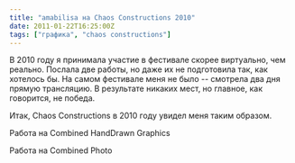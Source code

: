```yaml
---
title: "amabilisa на Chaos Constructions 2010"
date: 2011-01-22T16:25:00Z
tags: ["графика", "chaos constructions"]
---
```


В 2010 году я принимала участие в фестивале скорее виртуально, чем реально. Послала две работы, но даже их не подготовила так, как хотелось бы. На самом фестивале меня не было -- смотрела два дня прямую трансляцию. В результате никаких мест, но главное, как говорится, не победа.

Итак, Chaos Constructions в 2010 году увидел меня таким образом.

Работа на Combined HandDrawn Graphics

Работа на Combined Photo


